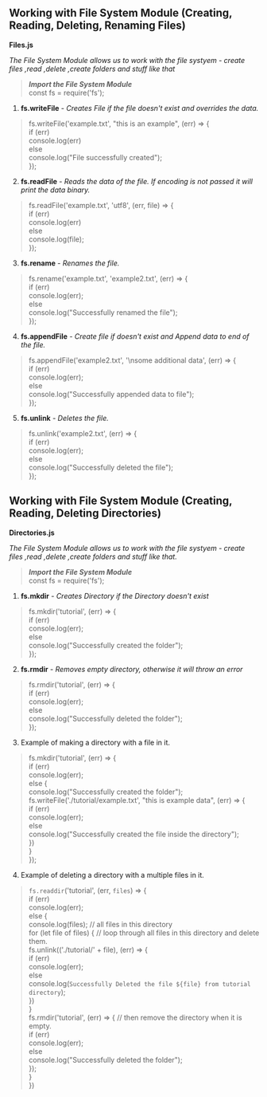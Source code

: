 ## Working with File System Module (Creating, Reading, Deleting, Renaming Files)

**Files.js**

*The File System Module allows us to work with the file systyem - create files ,read ,delete ,create folders and stuff like that*

> **_Import the File System Module_** <br />const fs = require('fs');

1. **fs.writeFile** - *Creates File if the file doesn't exist and overrides the data.*

> fs.writeFile('example.txt', "this is an example", (err) => {<br />
 if (err)<br />
        console.log(err)<br />
    else<br />
        console.log("File successfully created");<br />
});<br />

2. **fs.readFile** - *Reads the data of the file. If encoding is not passed it will print the data binary.*
> fs.readFile('example.txt', 'utf8', (err, file) => {<br />
if (err)<br />
        console.log(err)<br />
    else<br />
        console.log(file);<br />
});<br />

3. **fs.rename** - *Renames the file.*
> fs.rename('example.txt', 'example2.txt', (err) => {<br />
if (err)<br />
        console.log(err);<br />
    else<br />
        console.log("Successfully renamed the file");<br />
});<br />

4. **fs.appendFile** - *Create file if doesn't exist and Append data to end of the file.*
> fs.appendFile('example2.txt', '\nsome additional data', (err) => {<br />
if (err)<br />
        console.log(err);<br />
    else<br />
        console.log("Successfully appended data to file");<br />
});<br />

5. **fs.unlink** - *Deletes the file.*
> fs.unlink('example2.txt', (err) => {<br />
if (err)<br />
        console.log(err);<br />
    else<br />
        console.log("Successfully deleted the file");<br />
});<br />


## Working with File System Module (Creating, Reading, Deleting Directories)

**Directories.js**

*The File System Module allows us to work with the file systyem - create files ,read ,delete ,create folders and stuff like that.*

> **_Import the File System Module_** <br />const fs = require('fs');

1. **fs.mkdir** - *Creates Directory if the Directory doesn't exist*
> fs.mkdir('tutorial', (err) => {<br />
if (err)<br />
        console.log(err);<br />
    else<br />
        console.log("Successfully created the folder");<br />
});<br />

2. **fs.rmdir** - *Removes empty directory, otherwise it will throw an error*
> fs.rmdir('tutorial', (err) => {<br />
if (err)<br />
        console.log(err);<br />
    else<br />
        console.log("Successfully deleted the folder");<br />
});<br />

3. Example of making a directory with a file in it.
> fs.mkdir('tutorial', (err) => {<br />
if (err)<br />
        console.log(err);<br />
    else {<br />
        console.log("Successfully created the folder");<br />
        fs.writeFile('./tutorial/example.txt', "this is example data", (err) => {<br />
            if (err)<br />
                console.log(err);<br />
            else<br />
                console.log("Successfully created the file inside the directory");<br />
        })<br />
    }<br />
});<br />

4. Example of deleting a directory with a multiple files in it.
> `fs.readdir`('tutorial', (err, `files`) => {<br />
if (err)<br />
        console.log(err);<br />
    else {<br />
        console.log(files); // all files in this directory<br />
        for (let file of files) { // loop through all files in this directory and delete them.<br />
            fs.unlink(('./tutorial/' + file), (err) => {<br />
                if (err)<br />
                    console.log(err);<br />
                else<br />
                    console.log(`Successfully Deleted the file ${file} from tutorial directory`);<br />
            })<br />
        }<br />
        fs.rmdir('tutorial', (err) => { // then remove the directory when it is empty.<br />
            if (err)<br />
                console.log(err);<br />
            else<br />
                console.log("Successfully deleted the folder");<br />
        });<br />
    }<br />
})<br />